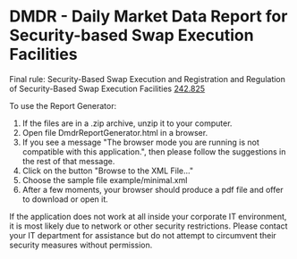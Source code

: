 # DMDR - Daily Market Data Report for Security-based Swap Execution Facilities

Final rule: Security-Based Swap Execution and Registration and Regulation of Security-Based Swap Execution Facilities [242.825](https://www.ecfr.gov/current/title-17/chapter-II/part-242#242.825)

To use the Report Generator:
1.  If the files are in a .zip archive, unzip it to your computer.
1.  Open file DmdrReportGenerator.html in a browser.
1.  If you see a message "The browser mode you are running is not compatible with this application.", then please follow the suggestions in the rest of that message.
1.  Click on the button "Browse to the XML File..."
1.  Choose the sample file example/minimal.xml
1.  After a few moments, your browser should produce a pdf file and offer to download or open it.

If the application does not work at all inside your corporate IT environment,
it is most likely due to network or other security restrictions. Please 
contact your IT department for assistance but do not attempt to circumvent 
their security measures without permission.